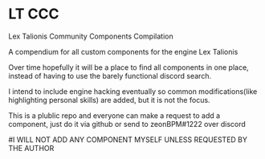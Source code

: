 # LT CCC
Lex Talionis Community Components Compilation

A compendium for all custom components for the engine Lex Talionis

Over time hopefully it will be a place to find all components in one place, instead of having to use the barely functional discord search.

I intend to include engine hacking eventually so common modifications(like highlighting personal skills) are added, but it is not the focus.

This is a plublic repo and everyone can make a request to add a component, just do it via github or send to zeonBPM#1222 over discord



#I WILL NOT ADD ANY COMPONENT MYSELF UNLESS REQUESTED BY THE AUTHOR